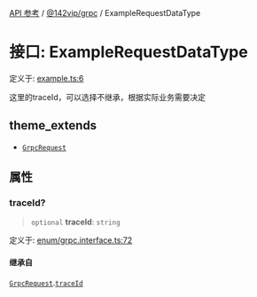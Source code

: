 [API 参考](../wiki/Home) / [@142vip/grpc](../wiki/@142vip.grpc) / ExampleRequestDataType

# 接口: ExampleRequestDataType

定义于: [example.ts:6](https://github.com/142vip/core-x/blob/58a4aca72f73ebc92491a458c9b83754486dc296/packages/grpc/src/example.ts#L6)

这里的traceId，可以选择不继承，根据实际业务需要决定

## theme\_extends

* [`GrpcRequest`](../wiki/@142vip.grpc.%E6%8E%A5%E5%8F%A3.GrpcRequest)

## 属性

### traceId?

> `optional` **traceId**: `string`

定义于: [enum/grpc.interface.ts:72](https://github.com/142vip/core-x/blob/58a4aca72f73ebc92491a458c9b83754486dc296/packages/grpc/src/enum/grpc.interface.ts#L72)

#### 继承自

[`GrpcRequest`](../wiki/@142vip.grpc.%E6%8E%A5%E5%8F%A3.GrpcRequest).[`traceId`](../wiki/@142vip.grpc.%E6%8E%A5%E5%8F%A3.GrpcRequest#traceid)
